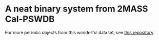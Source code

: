# A neat binary system from 2MASS Cal-PSWDB

For more periodic objects from this wonderful dataset, see [this repository](https://github.com/jradavenport/2MASS-Cal-PSWDB-Periods).